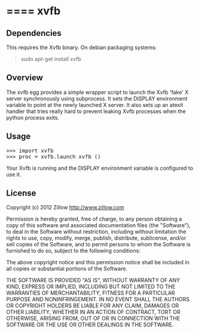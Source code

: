 ====
xvfb
====

Dependencies
------------

This requires the Xvfb binary. On debian packaging systems:

> sudo apt-get install xvfb

Overview
--------

The xvfb egg provides a simple wrapper script to launch the Xvfb 'fake' X server synchronously using subprocess. It sets the DISPLAY environment variable to point at the newly launched X server. It also sets up an atexit handler that tries really hard to prevent leaking Xvfb processes when the python process exits.

Usage
------

<pre>
>>> import xvfb
>>> proc = xvfb.launch_xvfb ()
</pre>

Your Xvfb is running and the DISPLAY environment variable is configured to use it.

License
-------

Copyright (c) 2012 Zillow
http://www.zillow.com

Permission is hereby granted, free of charge, to any person obtaining a copy
of this software and associated documentation files (the "Software"), to deal
in the Software without restriction, including without limitation the rights
to use, copy, modify, merge, publish, distribute, sublicense, and/or sell
copies of the Software, and to permit persons to whom the Software is furnished
to do so, subject to the following conditions:

The above copyright notice and this permission notice shall be included in all
copies or substantial portions of the Software.

THE SOFTWARE IS PROVIDED "AS IS", WITHOUT WARRANTY OF ANY KIND, EXPRESS OR
IMPLIED, INCLUDING BUT NOT LIMITED TO THE WARRANTIES OF MERCHANTABILITY,
FITNESS FOR A PARTICULAR PURPOSE AND NONINFRINGEMENT. IN NO EVENT SHALL THE
AUTHORS OR COPYRIGHT HOLDERS BE LIABLE FOR ANY CLAIM, DAMAGES OR OTHER LIABILITY,
WHETHER IN AN ACTION OF CONTRACT, TORT OR OTHERWISE, ARISING FROM, OUT OF OR IN
CONNECTION WITH THE SOFTWARE OR THE USE OR OTHER DEALINGS IN THE SOFTWARE.

